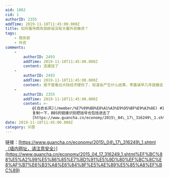 ```yaml
---
aid: 1862
cid: 1
authorID: 2355
addTime: 2019-11-18T11:45:00.000Z
title: 如何看待商务部辟谣没有大量外资撤资？
tags:
    - 商务部
    - 外资
comments:
    -
        authorID: 2493
        addTime: 2019-11-18T11:45:00.000Z
        content: 连接挂了
    -
        authorID: 2493
        addTime: 2019-11-18T11:45:00.000Z
        content: 是不是看出大陆经济硬伤了，知道会产生什么结果，李嘉诚早几年就撤走了
    -
        authorID: 2355
        addTime: 2019-11-18T11:45:00.000Z
        content: >-
            @[白衣长风](/member/%E7%99%BD%E8%A1%A3%E9%95%BF%E9%A3%8E) #1
            复制一下，BBS的链接识别把括号也包括进去了
            [https://www.guancha.cn/economy/2015\_04\_17\_316249\_1.shtml](https://www.guancha.cn/economy/2015_04_17_316249_1.shtml)
date: 2019-11-18T11:45:00.000Z
category: 问答
---
```


链接：[https://www.guancha.cn/economy/2015\_04\_17\_316249\_1.shtml（墙内网址，请注意安全）](https://www.guancha.cn/economy/2015_04_17_316249_1.shtml%EF%BC%88%E5%A2%99%E5%86%85%E7%BD%91%E5%9D%80%EF%BC%8C%E8%AF%B7%E6%B3%A8%E6%84%8F%E5%AE%89%E5%85%A8%EF%BC%89)

